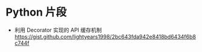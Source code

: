 # Python 片段

- 利用 Decorator 实现的 API 缓存机制 <https://gist.github.com/lightyears1998/2bc643fda942e8418bd6434f6b8c744f>
